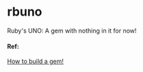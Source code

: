 # rbuno

Ruby's UNO: A gem with nothing in it for now!

#### Ref:
[How to build a gem!](https://guides.rubygems.org/make-your-own-gem/)
